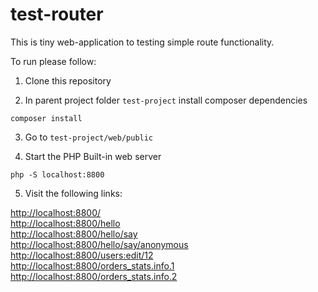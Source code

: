 # test-router

This is tiny web-application to testing simple route functionality.

To run please follow:

1. Clone this repository

2. In parent project folder `test-project` install composer dependencies

```
composer install
```

3. Go to `test-project/web/public`

4. Start the PHP Built-in web server

```
php -S localhost:8800
```

5. Visit the following links:

[http://localhost:8800/](http://localhost:8800/)<br />
[http://localhost:8800/hello](http://localhost:8800/hello)<br />
[http://localhost:8800/hello/say](http://localhost:8800/hello/say)<br />
[http://localhost:8800/hello/say/anonymous](http://localhost:8800/hello/say/anonimus)<br />
[http://localhost:8800/users:edit/12](http://localhost:8800/users:edit/12)<br />
[http://localhost:8800/orders_stats.info.1](http://localhost:8800/orders_stats.info.1)<br />
[http://localhost:8800/orders_stats.info.2](http://localhost:8800/orders_stats.info.2)<br />
